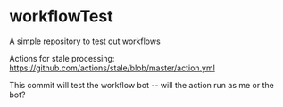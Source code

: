 # workflowTest
A simple repository to test out workflows

Actions for stale processing: https://github.com/actions/stale/blob/master/action.yml

This commit will test the workflow bot -- will the action run as me or the bot?

